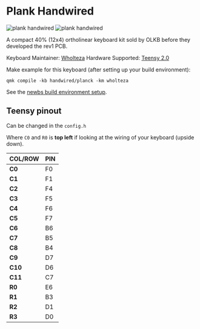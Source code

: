 # Plank Handwired

![plank handwired](https://i.imgur.com/khseWs7.jpeg)
![plank handwired](https://i.imgur.com/Y1XIjRK.jpeg)

A compact 40% (12x4) ortholinear keyboard kit sold by OLKB before they developed the rev1 PCB.

Keyboard Maintainer: [Wholteza](https://github.com/wholteza)
Hardware Supported: [Teensy 2.0](https://www.pjrc.com/store/teensy.html)

Make example for this keyboard (after setting up your build environment):

    qmk compile -kb handwired/planck -km wholteza

See the [newbs build environment setup](https://docs.qmk.fm/#/newbs_getting_started).

## Teensy pinout

Can be changed in the `config.h`

Where `C0` and `R0` is **top left** if looking at the wiring of your keyboard (upside down).

| **COL/ROW** | **PIN** |
| ----------- | ------- |
| **C0**      | F0      |
| **C1**      | F1      |
| **C2**      | F4      |
| **C3**      | F5      |
| **C4**      | F6      |
| **C5**      | F7      |
| **C6**      | B6      |
| **C7**      | B5      |
| **C8**      | B4      |
| **C9**      | D7      |
| **C10**     | D6      |
| **C11**     | C7      |
| **R0**      | E6      |
| **R1**      | B3      |
| **R2**      | D1      |
| **R3**      | D0      |
